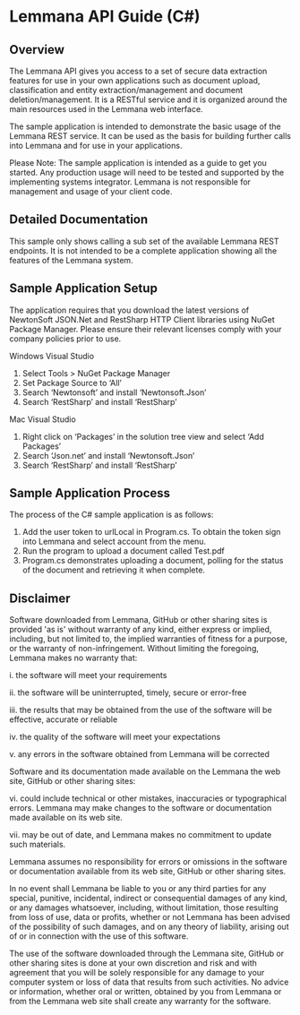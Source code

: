 # Lemmana API Guide (C#)


## Overview
The Lemmana API gives you access to a set of secure data extraction features for use in your own applications such as document upload, classification and entity extraction/management and document deletion/management. It is a RESTful service and it is organized around the main resources used in the Lemmana web interface.

The sample application is intended to demonstrate the basic usage of the Lemmana REST service. It can be used as the basis for building further calls into Lemmana and for use in your applications.

Please Note: The sample application is intended as a guide to get you started. Any production usage will need to be tested and supported by the implementing systems integrator. Lemmana is not responsible for management and usage of your client code.

## Detailed Documentation

This sample only shows calling a sub set of the available Lemmana REST endpoints. It is not intended to be a complete application showing all the features of the Lemmana system.

## Sample Application Setup

The application requires that you download the latest versions of NewtonSoft JSON.Net and RestSharp HTTP Client libraries using NuGet Package Manager. Please ensure their relevant licenses comply with your company policies prior to use.


Windows Visual Studio
1.	Select Tools > NuGet Package Manager
2.	Set Package Source to ‘All’
3.	Search ‘Newtonsoft’ and install ‘Newtonsoft.Json’
4.	Search ‘RestSharp’ and install ‘RestSharp’

Mac Visual Studio
1.	Right click on ‘Packages’ in the solution tree view and select ‘Add Packages’
2.	Search ‘Json.net’ and install ‘Newtonsoft.Json’
3.	Search ‘RestSharp’ and install ‘RestSharp’


## Sample Application Process

The process of the C# sample application is as follows:

1.	Add the user token to urlLocal in Program.cs. To obtain the token sign into Lemmana and select account from the menu.
2.  Run the program to upload a document called Test.pdf
3.  Program.cs demonstrates uploading a document, polling for the status of the document and retrieving it when complete.


## Disclaimer
Software downloaded from Lemmana, GitHub or other sharing sites is provided 'as is' without warranty of any kind, either express or implied, including, but not limited to, the implied warranties of fitness for a purpose, or the warranty of non-infringement. Without limiting the foregoing, Lemmana makes no warranty that:

i.	the software will meet your requirements

ii.	the software will be uninterrupted, timely, secure or error-free

iii.	the results that may be obtained from the use of the software will be effective, accurate or reliable

iv.	the quality of the software will meet your expectations

v.	any errors in the software obtained from Lemmana will be corrected


Software and its documentation made available on the Lemmana the web site, GitHub or other sharing sites:

vi.	could include technical or other mistakes, inaccuracies or typographical errors. Lemmana may make changes to the software or documentation made available on its web site.

vii.	may be out of date, and Lemmana makes no commitment to update such materials.


Lemmana assumes no responsibility for errors or omissions in the software or documentation available from its web site, GitHub or other sharing sites.

In no event shall Lemmana be liable to you or any third parties for any special, punitive, incidental, indirect or consequential damages of any kind, or any damages whatsoever, including, without limitation, those resulting from loss of use, data or profits, whether or not Lemmana has been advised of the possibility of such damages, and on any theory of liability, arising out of or in connection with the use of this software.


The use of the software downloaded through the Lemmana site, GitHub or other sharing sites is done at your own discretion and risk and with agreement that you will be solely responsible for any damage to your computer system or loss of data that results from such activities. No advice or information, whether oral or written, obtained by you from Lemmana or from the Lemmana web site shall create any warranty for the software.
